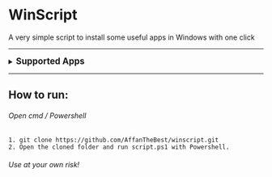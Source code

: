 # WinScript
<p> A very simple script to install some useful apps in Windows with one click </p>

--------------------------------------------------------------

<details>
    <summary>
        <span style="font-weight: bold; font-size:17px"> Supported Apps </span>
    </summary>
    <ol>
        <li> 7Zip </li>
        <li> Google Chrome </li>
    </ol>
</details>

--------------------------------------------------------------


## How to run:
###### Open cmd / Powershell
```
1. git clone https://github.com/AffanTheBest/winscript.git
2. Open the cloned folder and run script.ps1 with Powershell.
```

###### Use at your own risk!